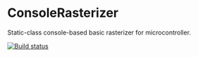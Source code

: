 # ConsoleRasterizer
Static-class console-based basic rasterizer for microcontroller.

[![Build status](https://ci.appveyor.com/api/projects/status/3vg97ykhp9rql3l0?svg=true)](https://ci.appveyor.com/project/alexandre-lecoq/consolerasterizer)

